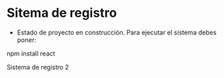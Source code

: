 <h1>Sitema de registro</h1>

- Estado de proyecto en construcción.
Para ejecutar el sistema debes poner:

npm install react

Sistema de registro 2
